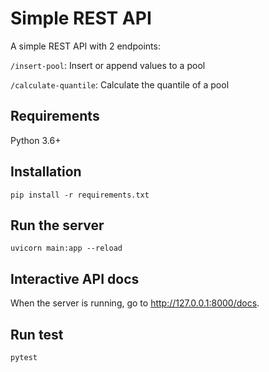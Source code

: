 # Simple REST API

A simple REST API with 2 endpoints:

`/insert-pool`: Insert or append values to a pool

`/calculate-quantile`: Calculate the quantile of a pool

## Requirements

Python 3.6+

## Installation

`pip install -r requirements.txt`

## Run the server

`uvicorn main:app --reload`

## Interactive API docs

When the server is running, go to http://127.0.0.1:8000/docs.

## Run test

`pytest`